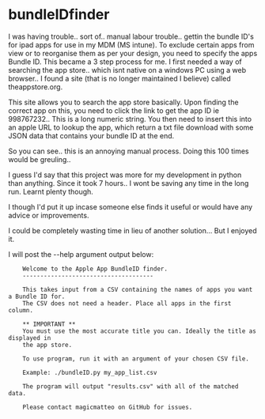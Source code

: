 # bundleIDfinder

I was having trouble.. sort of.. manual labour trouble.. gettin the bundle ID's for ipad apps for use in my MDM (MS intune). To exclude certain apps from view or to reorganise them as per your design, you need to specify the apps Bundle ID. This became a 3 step process for me. I first needed a way of searching the app store.. which isnt native on a windows PC using a web browser.. I found a site (that is no longer maintained I believe) called theappstore.org.

This site allows you to search the app store basically. Upon finding the correct app on this, you need to click the link to get the app ID ie 998767232.. This is a long numeric string. You then need to insert this into an apple URL to lookup the app, which return a txt file download with some JSON data that contains your bundle ID at the end.

So you can see.. this is an annoying manual process. Doing this 100 times would be greuling..

I guess I'd say that this project was more for my development in python than anything. Since it took 7 hours.. I wont be saving any time in the long run. Learnt plenty though.

I though I'd put it up incase someone else finds it useful or would have any advice or improvements.

I could be completely wasting time in lieu of another solution... But I enjoyed it.

I will post the --help argument output below:

		Welcome to the Apple App BundleID finder.
		-------------------------------------

		This takes input from a CSV containing the names of apps you want a Bundle ID for.
		The CSV does not need a header. Place all apps in the first column.

		** IMPORTANT **
		You must use the most accurate title you can. Ideally the title as displayed in
		the app store.

		To use program, run it with an argument of your chosen CSV file.

		Example: ./bundleID.py my_app_list.csv

		The program will output "results.csv" with all of the matched data.

		Please contact magicmatteo on GitHub for issues.
